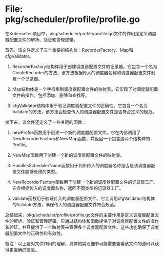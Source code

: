 # File: pkg/scheduler/profile/profile.go

在Kubernetes项目中，pkg/scheduler/profile/profile.go文件的作用是定义调度器配置文件的解析、验证和管理逻辑。

首先，该文件定义了三个重要的结构体：RecorderFactory、Map和cfgValidator。

1. RecorderFactory结构体用于创建调度器配置文件的记录器。它包含一个名为CreateRecorder的方法，该方法根据传入的调度器名称和调度器配置文件创建一个记录器。

2. Map结构体是一个字符串到调度器配置文件的映射表。它实现了对调度器配置文件的操作，包括添加、删除和查找等。

3. cfgValidator结构体用于验证调度器配置文件的正确性。它包含一个名为Validate的方法，该方法会检查传入的调度器配置文件是否符合定义的规范。

接下来，该文件还定义了一些关键的函数：

1. newProfile函数用于创建一个新的调度器配置文件。它在内部调用了NewRecorderFactory和NewMap函数，并返回一个包含这两个结构体的Profile。

2. NewMap函数用于创建一个新的调度器配置文件的映射表。

3. HandlesSchedulerName函数用于判断传入的调度器名称是否是该调度器配置文件能够处理的类型。

4. NewRecorderFactory函数用于创建一个新的调度器配置文件的记录器工厂。它会根据传入的调度器名称，返回不同类型的记录器工厂。

5. validate函数用于验证传入的调度器配置文件。它会调用cfgValidator结构体的Validate方法，确保传入的调度器配置文件符合规范。

总结起来，pkg/scheduler/profile/profile.go文件的主要作用是定义调度器配置文件的解析、验证和管理逻辑。它通过结构体和函数提供了对调度器配置文件的操作和验证，并且提供了一个映射表来管理多个调度器配置文件。这些功能确保了调度器配置文件的正确性和有效性。

备注：以上是对文件作用的理解，具体的实现细节可能需要查看该文件的源码以获得更准确的信息。

